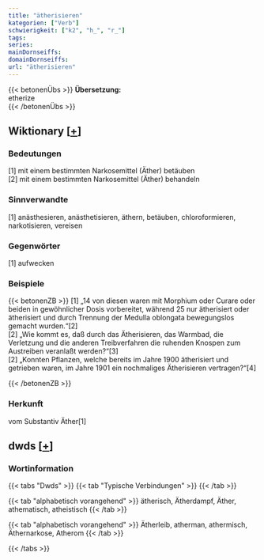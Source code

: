 ```yaml
---
title: "ätherisieren"
kategorien: ["Verb"]
schwierigkeit: ["k2", "h_", "r_"]
tags:
series:
mainDornseiffs:
domainDornseiffs:
url: "ätherisieren"
---
```


{{< betonenÜbs >}}
**Übersetzung:**  
etherize  
{{< /betonenÜbs >}}

## Wiktionary [[+](https://de.wiktionary.org/wiki/ätherisieren)]

### Bedeutungen
[1] mit einem bestimmten Narkosemittel (Äther) betäuben  
[2] mit einem bestimmten Narkosemittel (Äther) behandeln  

### Sinnverwandte
[1] anästhesieren, anästhetisieren, äthern, betäuben, chloroformieren, narkotisieren, vereisen  

### Gegenwörter
[1] aufwecken  

### Beispiele
{{< betonenZB >}}
[1] „14 von diesen waren mit Morphium oder Curare oder beiden in gewöhnlicher Dosis vorbereitet, während 25 nur ätherisiert oder ätherisiert und durch Trennung der Medulla oblongata bewegungslos gemacht wurden.“[2]  
[2] „Wie kommt es, daß durch das Ätherisieren, das Warmbad, die Verletzung und die anderen Treibverfahren die ruhenden Knospen zum Austreiben veranlaßt werden?“[3]  
[2] „Konnten Pflanzen, welche bereits im Jahre 1900 ätherisiert und getrieben waren, im Jahre 1901 ein nochmaliges Ätherisieren vertragen?“[4]  

{{< /betonenZB >}}
### Herkunft
vom Substantiv Äther[1]  



## dwds [[+](https://www.dwds.de/wb/ätherisieren)]

### Wortinformation
{{< tabs "Dwds" >}}
{{< tab "Typische Verbindungen" >}}
{{< /tab >}}

{{< tab "alphabetisch vorangehend" >}}
ätherisch, Ätherdampf, Äther, athematisch, atheistisch
{{< /tab >}}

{{< tab "alphabetisch vorangehend" >}}
Ätherleib, atherman, athermisch, Äthernarkose, Atherom
{{< /tab >}}

{{< /tabs >}}

